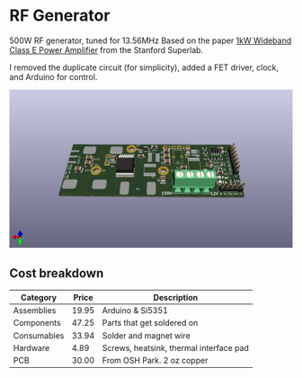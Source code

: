 # RF Generator
500W RF generator, tuned for 13.56MHz
Based on the paper [1kW Wideband Class E Power Amplifier](https://superlab.stanford.edu/publication/kw_mhz_wideband_class_e_power_amplifier_jiale/) from the Stanford Superlab.

I removed the duplicate circuit (for simplicity), added a FET driver, clock, and Arduino for control.

![Front view of PCBA](https://github.com/kamocat/rf_gen/blob/main/front_view.png "Front View")

## Cost breakdown
| Category | Price | Description |
| --- | --- | --- |
| Assemblies | 19.95 | Arduino & Si5351 |
| Components | 47.25 | Parts that get soldered on |
| Consumables | 33.94 | Solder and magnet wire |
| Hardware | 4.89 | Screws, heatsink, thermal interface pad |
| PCB | 30.00 | From OSH Park. 2 oz copper |
